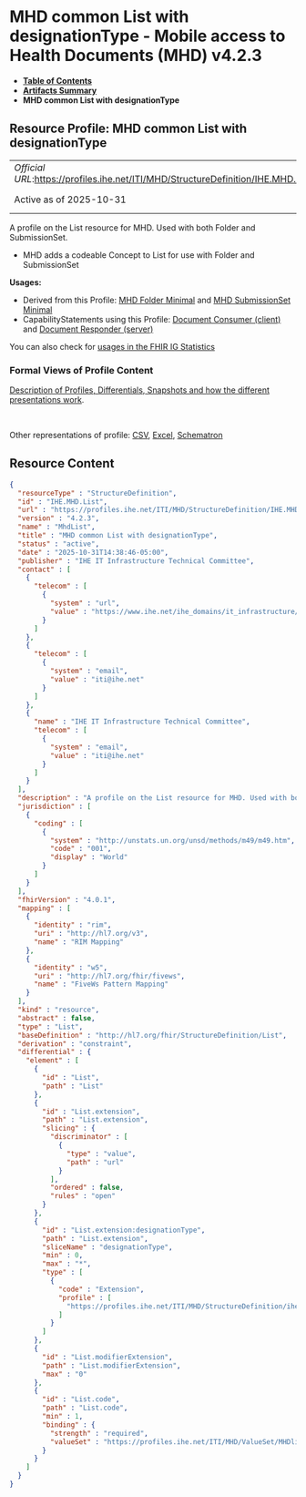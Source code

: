 # MHD common List with designationType - Mobile access to Health Documents (MHD) v4.2.3

* [**Table of Contents**](toc.md)
* [**Artifacts Summary**](artifacts.md)
* **MHD common List with designationType**

## Resource Profile: MHD common List with designationType 

| | |
| :--- | :--- |
| *Official URL*:https://profiles.ihe.net/ITI/MHD/StructureDefinition/IHE.MHD.List | *Version*:4.2.3 |
| Active as of 2025-10-31 | *Computable Name*:MhdList |

 
A profile on the List resource for MHD. Used with both Folder and SubmissionSet. 
* MHD adds a codeable Concept to List for use with Folder and SubmissionSet
 

**Usages:**

* Derived from this Profile: [MHD Folder Minimal](StructureDefinition-IHE.MHD.Minimal.Folder.md) and [MHD SubmissionSet Minimal](StructureDefinition-IHE.MHD.Minimal.SubmissionSet.md)
* CapabilityStatements using this Profile: [Document Consumer (client)](CapabilityStatement-IHE.MHD.DocumentConsumer.md) and [Document Responder (server)](CapabilityStatement-IHE.MHD.DocumentResponder.md)

You can also check for [usages in the FHIR IG Statistics](https://packages2.fhir.org/xig/ihe.iti.mhd|current/StructureDefinition/IHE.MHD.List)

### Formal Views of Profile Content

 [Description of Profiles, Differentials, Snapshots and how the different presentations work](http://build.fhir.org/ig/FHIR/ig-guidance/readingIgs.html#structure-definitions). 

 

Other representations of profile: [CSV](StructureDefinition-IHE.MHD.List.csv), [Excel](StructureDefinition-IHE.MHD.List.xlsx), [Schematron](StructureDefinition-IHE.MHD.List.sch) 



## Resource Content

```json
{
  "resourceType" : "StructureDefinition",
  "id" : "IHE.MHD.List",
  "url" : "https://profiles.ihe.net/ITI/MHD/StructureDefinition/IHE.MHD.List",
  "version" : "4.2.3",
  "name" : "MhdList",
  "title" : "MHD common List with designationType",
  "status" : "active",
  "date" : "2025-10-31T14:38:46-05:00",
  "publisher" : "IHE IT Infrastructure Technical Committee",
  "contact" : [
    {
      "telecom" : [
        {
          "system" : "url",
          "value" : "https://www.ihe.net/ihe_domains/it_infrastructure/"
        }
      ]
    },
    {
      "telecom" : [
        {
          "system" : "email",
          "value" : "iti@ihe.net"
        }
      ]
    },
    {
      "name" : "IHE IT Infrastructure Technical Committee",
      "telecom" : [
        {
          "system" : "email",
          "value" : "iti@ihe.net"
        }
      ]
    }
  ],
  "description" : "A profile on the List resource for MHD. Used with both Folder and SubmissionSet.\r\n- MHD adds a codeable Concept to List for use with Folder and SubmissionSet",
  "jurisdiction" : [
    {
      "coding" : [
        {
          "system" : "http://unstats.un.org/unsd/methods/m49/m49.htm",
          "code" : "001",
          "display" : "World"
        }
      ]
    }
  ],
  "fhirVersion" : "4.0.1",
  "mapping" : [
    {
      "identity" : "rim",
      "uri" : "http://hl7.org/v3",
      "name" : "RIM Mapping"
    },
    {
      "identity" : "w5",
      "uri" : "http://hl7.org/fhir/fivews",
      "name" : "FiveWs Pattern Mapping"
    }
  ],
  "kind" : "resource",
  "abstract" : false,
  "type" : "List",
  "baseDefinition" : "http://hl7.org/fhir/StructureDefinition/List",
  "derivation" : "constraint",
  "differential" : {
    "element" : [
      {
        "id" : "List",
        "path" : "List"
      },
      {
        "id" : "List.extension",
        "path" : "List.extension",
        "slicing" : {
          "discriminator" : [
            {
              "type" : "value",
              "path" : "url"
            }
          ],
          "ordered" : false,
          "rules" : "open"
        }
      },
      {
        "id" : "List.extension:designationType",
        "path" : "List.extension",
        "sliceName" : "designationType",
        "min" : 0,
        "max" : "*",
        "type" : [
          {
            "code" : "Extension",
            "profile" : [
              "https://profiles.ihe.net/ITI/MHD/StructureDefinition/ihe-designationType"
            ]
          }
        ]
      },
      {
        "id" : "List.modifierExtension",
        "path" : "List.modifierExtension",
        "max" : "0"
      },
      {
        "id" : "List.code",
        "path" : "List.code",
        "min" : 1,
        "binding" : {
          "strength" : "required",
          "valueSet" : "https://profiles.ihe.net/ITI/MHD/ValueSet/MHDlistTypesVS"
        }
      }
    ]
  }
}

```
